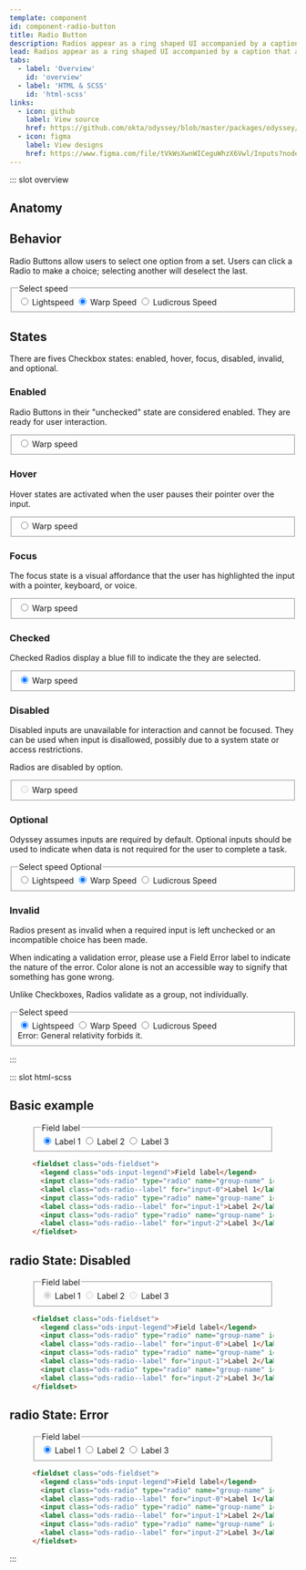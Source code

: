 ```yaml
---
template: component
id: component-radio-button
title: Radio Button
description: Radios appear as a ring shaped UI accompanied by a caption that allows the user to choose only one option at a time.
lead: Radios appear as a ring shaped UI accompanied by a caption that allows the user to choose only one option at a time.
tabs:
  - label: 'Overview'
    id: 'overview'
  - label: 'HTML & SCSS'
    id: 'html-scss'
links:
  - icon: github
    label: View source
    href: https://github.com/okta/odyssey/blob/master/packages/odyssey/src/scss/components/_radio-button.scss
  - icon: figma
    label: View designs
    href: https://www.figma.com/file/tVkWsXwnWICeguWhzX6Vwl/Inputs?node-id=476%3A4173
---
```


::: slot overview

## Anatomy

<Anatomy
  img="images/anatomy-radio-button.svg"
/>

## Behavior

<Description>

Radio Buttons allow users to select one option from a set. Users can click a Radio to make a choice; selecting another will deselect the last.

</Description>

<Visual>
  <fieldset class="ods-fieldset">
    <legend class="ods-input-legend">Select speed</legend>
    <input class="ods-radio" type="radio" name="overview-behavior" id="overview-behavior-1" value="1" required>
    <label class="ods-radio--label" for="overview-behavior-1">Lightspeed</label>
    <input class="ods-radio" type="radio" name="overview-behavior" id="roverview-behavior-2" value="2" required checked>
    <label class="ods-radio--label" for="overview-behavior-2">Warp Speed</label>
    <input class="ods-radio" type="radio" name="overview-behavior" id="overview-behavior-3" value="3" required>
    <label class="ods-radio--label" for="overview-behavior-3">Ludicrous Speed</label>
  </fieldset>
</Visual>

## States

<Description>

There are fives Checkbox states: enabled, hover, focus, disabled, invalid, and optional.

</Description>

### Enabled

<Description>

Radio Buttons in their "unchecked" state are considered enabled. They are ready for user interaction.

</Description>

<Visual>
  <fieldset class="ods-fieldset">
    <input class="ods-radio" type="radio" name="overview-enabled" id="overview-enabled" value="0" required>
    <label class="ods-radio--label" for="overview-enabled">Warp speed</label>
  </fieldset>
</Visual>

### Hover

<Description>

Hover states are activated when the user pauses their pointer over the input.

</Description>

<Visual>
  <fieldset class="ods-fieldset">
    <input class="ods-radio" type="radio" name="overview-hover" id="overview-hover" value="0" required>
    <label class="ods-radio--label is-ods-radio-hover" for="overview-hover">Warp speed</label>
  </fieldset>
</Visual>

### Focus

<Description>

The focus state is a visual affordance that the user has highlighted the input with a pointer, keyboard, or voice.

</Description>

<Visual>
  <fieldset class="ods-fieldset">
    <input class="ods-radio is-ods-radio-focus" type="radio" name="overview-focus" id="overview-focus" value="0" required>
    <label class="ods-radio--label" for="overview-focus">Warp speed</label>
  </fieldset>
</Visual>

### Checked

<Description>

Checked Radios display a blue fill to indicate the they are selected.

</Description>

<Visual>
  <fieldset class="ods-fieldset">
    <input class="ods-radio" type="radio" name="overview-checked" id="overview-checked" value="0" required checked>
    <label class="ods-radio--label" for="overview-checked">Warp speed</label>
  </fieldset>
</Visual>

### Disabled

<Description>

Disabled inputs are unavailable for interaction and cannot be focused. They can be used when input is disallowed, possibly due to a system state or access restrictions.

Radios are disabled by option.

</Description>

<Visual>
  <fieldset class="ods-fieldset">
    <input class="ods-radio" type="radio" name="overview-disabled" id="overview-disabled" value="0" required disabled>
    <label class="ods-radio--label" for="overview-disabled">Warp speed</label>
  </fieldset>
</Visual>

### Optional

<Description>

Odyssey assumes inputs are required by default. Optional inputs should be used to indicate when data is not required for the user to complete a task.

</Description>

<Visual>
  <fieldset class="ods-fieldset">
    <legend class="ods-input-legend">Select speed  <span class="ods-label--optional">Optional</span></legend>
    <input class="ods-radio" type="radio" name="overview-optional[]" id="overview-optional-1" value="1">
    <label class="ods-radio--label" for="overview-optional-1">Lightspeed</label>
    <input class="ods-radio" type="radio" name="overview-optional[]" id="overview-optional-2" value="2" checked>
    <label class="ods-radio--label" for="overview-optional-2">Warp Speed</label>
    <input class="ods-radio" type="radio" name="overview-optional[]" id="overview-optional-3" value="3">
    <label class="ods-radio--label" for="overview-optional-3">Ludicrous Speed</label>
  </fieldset>
</Visual>

### Invalid

<Description>

Radios present as invalid when a required input is left unchecked or an incompatible choice has been made.

When indicating a validation error, please use a Field Error label to indicate the nature of the error. Color alone is not an accessible way to signify that something has gone wrong.

Unlike Checkboxes, Radios validate as a group, not individually.

</Description>

<Visual>
  <fieldset class="ods-fieldset">
    <legend class="ods-input-legend">Select speed</legend>
    <input class="ods-radio" type="radio" name="overview-invalid[]" id="overview-invalid-1" value="1" required data-invalid checked>
    <label class="ods-radio--label" for="overview-invalid-1">Lightspeed</label>
    <input class="ods-radio" type="radio" name="overview-invalid[]" id="overview-invalid-2" value="2" required data-invalid>
    <label class="ods-radio--label" for="overview-invalid-2">Warp Speed</label>
    <input class="ods-radio" type="radio" name="overview-invalid[]" id="overview-invalid-3" value="3" aria-describedby="overview-invalid-error" required data-invalid>
    <label class="ods-radio--label" for="overview-invalid-3">Ludicrous Speed</label>
    <aside class="ods-field--error" id="overview-invalid-error"><span class="u-visually-hidden">Error:</span> General relativity forbids it.</aside>
  </fieldset>
</Visual>

:::

::: slot html-scss

## Basic example

<figure class="docs-example">
  <div class="docs-example--rendered">
    <fieldset class="ods-fieldset">
      <legend class="ods-input-legend">Field label</legend>
      <input class="ods-radio" type="radio" name="example-0" id="example-0-0" value="value-0" required checked>
      <label class="ods-radio--label" for="example-0-0">Label 1</label>
      <input class="ods-radio" type="radio" name="example-0" id="example-0-1" value="value-1" required>
      <label class="ods-radio--label" for="example-0-1">Label 2</label>
      <input class="ods-radio" type="radio" name="example-0" id="example-0-2" value="value-2" required>
      <label class="ods-radio--label" for="example-0-2">Label 3</label>
    </fieldset>
  </div>

  ```html
  <fieldset class="ods-fieldset">
    <legend class="ods-input-legend">Field label</legend>
    <input class="ods-radio" type="radio" name="group-name" id="input-0" value="value-0" required checked>
    <label class="ods-radio--label" for="input-0">Label 1</label>
    <input class="ods-radio" type="radio" name="group-name" id="input-1" value="value-1" required>
    <label class="ods-radio--label" for="input-1">Label 2</label>
    <input class="ods-radio" type="radio" name="group-name" id="input-2" value="value-2" required>
    <label class="ods-radio--label" for="input-2">Label 3</label>
  </fieldset>
  ```

</figure>

## <span class="u-visually-hidden">radio</span> State: Disabled

<figure class="docs-example">
  <div class="docs-example--rendered">
    <fieldset class="ods-fieldset">
      <legend class="ods-input-legend">Field label</legend>
      <input class="ods-radio" type="radio" name="example-1" id="example-1-0" value="value-0" disabled required checked>
      <label class="ods-radio--label" for="example-1-0">Label 1</label>
      <input class="ods-radio" type="radio" name="example-1" id="example-1-1" value="value-1" disabled required>
      <label class="ods-radio--label" for="example-1-1">Label 2</label>
      <input class="ods-radio" type="radio" name="example-1" id="example-1-2" value="value-2" disabled required>
      <label class="ods-radio--label" for="example-1-2">Label 3</label>
    </fieldset>
  </div>

  ```html
  <fieldset class="ods-fieldset">
    <legend class="ods-input-legend">Field label</legend>
    <input class="ods-radio" type="radio" name="group-name" id="input-0" value="value-0" disabled required checked>
    <label class="ods-radio--label" for="input-0">Label 1</label>
    <input class="ods-radio" type="radio" name="group-name" id="input-1" value="value-1" disabled required>
    <label class="ods-radio--label" for="input-1">Label 2</label>
    <input class="ods-radio" type="radio" name="group-name" id="input-2" value="value-2" disabled required>
    <label class="ods-radio--label" for="input-2">Label 3</label>
  </fieldset>
  ```
</figure>

## <span class="u-visually-hidden">radio</span> State: Error

<figure class="docs-example">
  <div class="docs-example--rendered">
    <fieldset class="ods-fieldset">
      <legend class="ods-input-legend">Field label</legend>
      <input class="ods-radio" type="radio" name="example-2" id="example-2-0" value="value-0" data-invalid required checked>
      <label class="ods-radio--label" for="example-2-0">Label 1</label>
      <input class="ods-radio" type="radio" name="example-2" id="example-2-1" value="value-1" data-invalid required>
      <label class="ods-radio--label" for="example-2-1">Label 2</label>
      <input class="ods-radio" type="radio" name="example-2" id="example-2-2" value="value-2" data-invalid required>
      <label class="ods-radio--label" for="example-2-2">Label 3</label>
    </fieldset>
  </div>

  ```html
  <fieldset class="ods-fieldset">
    <legend class="ods-input-legend">Field label</legend>
    <input class="ods-radio" type="radio" name="group-name" id="input-0" value="value-0" data-invalid required checked>
    <label class="ods-radio--label" for="input-0">Label 1</label>
    <input class="ods-radio" type="radio" name="group-name" id="input-1" value="value-1" data-invalid required>
    <label class="ods-radio--label" for="input-1">Label 2</label>
    <input class="ods-radio" type="radio" name="group-name" id="input-2" value="value-2" data-invalid required>
    <label class="ods-radio--label" for="input-2">Label 3</label>
  </fieldset>
  ```
</figure>

:::
